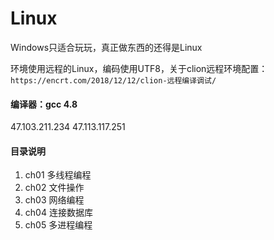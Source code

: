 # Linux

Windows只适合玩玩，真正做东西的还得是Linux

环境使用远程的Linux，编码使用UTF8，关于clion远程环境配置：`https://encrt.com/2018/12/12/clion-远程编译调试/`

#### 编译器：gcc 4.8
47.103.211.234
47.113.117.251

#### 目录说明
1. ch01 多线程编程
2. ch02 文件操作
3. ch03 网络编程
4. ch04 连接数据库
5. ch05 多进程编程
